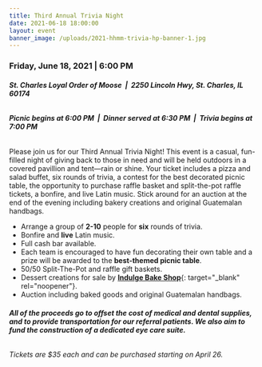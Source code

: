 ```yaml
---
title: Third Annual Trivia Night
date: 2021-06-18 18:00:00
layout: event
banner_image: /uploads/2021-hhmm-trivia-hp-banner-1.jpg
---
```


### **Friday, June 18, 2021 \| 6:00 PM**

###### **St. Charles Loyal Order of Moose&nbsp; \|&nbsp; 2250 Lincoln Hwy, St. Charles, IL 60174**

###### **Picnic begins at 6:00 PM&nbsp; \|&nbsp; Dinner served at 6:30 PM&nbsp; \|&nbsp; Trivia begins at 7:00 PM**

Please join us for our Third Annual Trivia Night\! This event is a casual, fun-filled night of giving back to those in need and will be held outdoors in a covered pavillion and tent—rain or shine. Your ticket includes a pizza and salad buffet, six rounds of trivia, a contest for the best decorated picnic table, the opportunity to purchase raffle basket and split-the-pot raffle tickets, a bonfire, and live Latin music. Stick around for an auction at the end of the evening including bakery creations and original Guatemalan handbags.

* Arrange a group of **2-10** people for **six** rounds of trivia.
* Bonfire and **live** Latin music.
* Full cash bar available.
* Each team is encouraged to have fun decorating their own table and a prize will be awarded to the **best-themed picnic table**.
* 50/50 Split-The-Pot and raffle gift baskets.
* Dessert creations for sale by [**Indulge Bake Shop**](indulgebakeshop.com){: target="_blank" rel="noopener"}.
* Auction including baked goods and original Guatemalan handbags.

###### **All of the proceeds go to offset the cost of medical and dental supplies, and to provide transportation for our referral patients. We also aim to fund the construction of a dedicated eye care suite.**

*Tickets are $35 each and can be purchased starting on April 26.*
